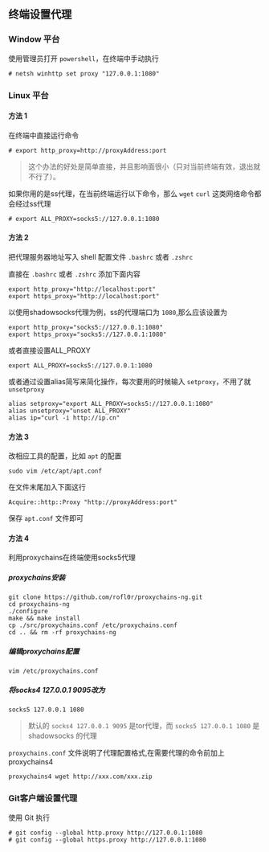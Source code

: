 ## 终端设置代理

### Window 平台

使用管理员打开 `powershell`，在终端中手动执行

```
# netsh winhttp set proxy "127.0.0.1:1080"
```

### Linux 平台

#### 方法 1

在终端中直接运行命令

```
# export http_proxy=http://proxyAddress:port
```

> 这个办法的好处是简单直接，并且影响面很小（只对当前终端有效，退出就不行了）。

如果你用的是ss代理，在当前终端运行以下命令，那么 `wget` `curl` 这类网络命令都会经过ss代理

```
# export ALL_PROXY=socks5://127.0.0.1:1080
```

#### 方法 2

把代理服务器地址写入 shell 配置文件 `.bashrc` 或者 `.zshrc`

直接在 `.bashrc` 或者 `.zshrc` 添加下面内容

```
export http_proxy="http://localhost:port"
export https_proxy="http://localhost:port"
```

以使用shadowsocks代理为例，ss的代理端口为 `1080`,那么应该设置为

```
export http_proxy="socks5://127.0.0.1:1080"
export https_proxy="socks5://127.0.0.1:1080"
```

或者直接设置ALL_PROXY

```
export ALL_PROXY=socks5://127.0.0.1:1080
```

或者通过设置alias简写来简化操作，每次要用的时候输入 `setproxy`，不用了就 `unsetproxy`

```
alias setproxy="export ALL_PROXY=socks5://127.0.0.1:1080"
alias unsetproxy="unset ALL_PROXY"
alias ip="curl -i http://ip.cn"
```

#### 方法 3

改相应工具的配置，比如 `apt` 的配置

```
sudo vim /etc/apt/apt.conf
```

在文件末尾加入下面这行

```
Acquire::http::Proxy "http://proxyAddress:port"
```

保存 `apt.conf` 文件即可

#### 方法 4

利用proxychains在终端使用socks5代理

##### proxychains安装

```
git clone https://github.com/rofl0r/proxychains-ng.git
cd proxychains-ng
./configure
make && make install
cp ./src/proxychains.conf /etc/proxychains.conf
cd .. && rm -rf proxychains-ng
```

##### 编辑proxychains配置

```
vim /etc/proxychains.conf
```

##### 将socks4 127.0.0.1 9095改为

```
socks5 127.0.0.1 1080
```

> 默认的 `socks4 127.0.0.1 9095` 是tor代理，而 `socks5 127.0.0.1 1080` 是 shadowsocks 的代理

`proxychains.conf` 文件说明了代理配置格式,在需要代理的命令前加上 proxychains4

```
proxychains4 wget http://xxx.com/xxx.zip
```

### Git客户端设置代理

使用 Git 执行

```
# git config --global http.proxy http://127.0.0.1:1080
# git config --global https.proxy http://127.0.0.1:1080
```